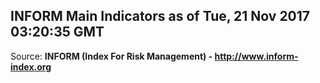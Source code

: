 ## INFORM Main Indicators as of Tue, 21 Nov 2017 03:20:35 GMT

Source: **INFORM (Index For Risk Management) - http://www.inform-index.org**